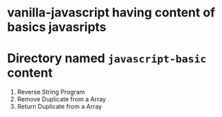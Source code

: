 # vanilla-javascript having content of basics javasripts

# Directory named `javascript-basic` content
1. Reverse String Program
2. Remove Duplicate from a Array
3. Return Duplicate from a Array
